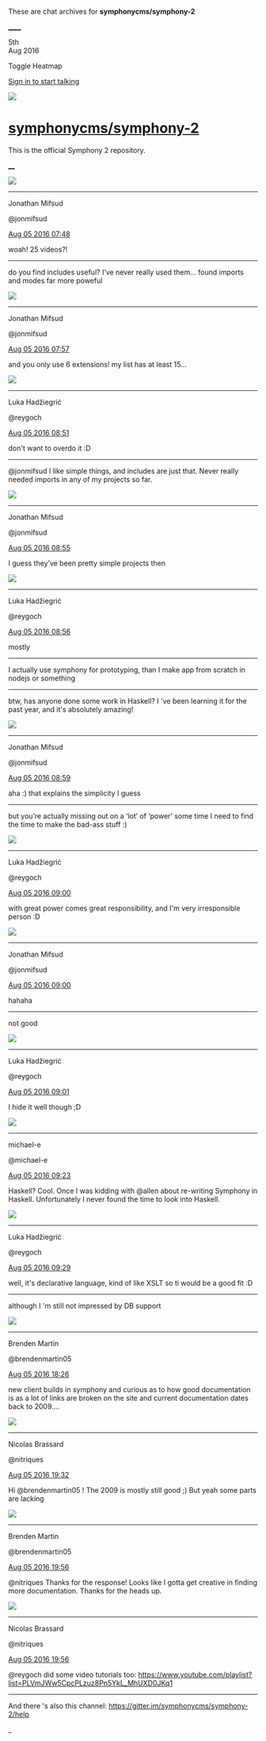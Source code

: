 These are chat archives for **symphonycms/symphony-2**

[__](/symphonycms/symphony-2/archives/2016/08/06)[__](/symphonycms/symphony-2/archives/2016/08/04)

5th  
Aug 2016

Toggle Heatmap

[Sign in to start talking](/login?action=login&button=archive-login)

![](https://avatars-02.gitter.im/group/iv/3/57542c45c43b8c601977197e?s=48)

#  [symphonycms/symphony-2](/symphonycms/symphony-2)

This is the official Symphony 2 repository.

[ __](/orgs/symphonycms/rooms "More symphonycms rooms")

![](https://avatars1.githubusercontent.com/u/859775?v=3&s=30)

____

Jonathan Mifsud

@jonmifsud

[Aug 05 2016
07:48](https://gitter.im/symphonycms/symphony-2?at=57a444d3e2ff9ec76e588534)

woah! 25 videos?!

____

do you find includes useful? I’ve never really used them… found imports and
modes far more poweful

![](https://avatars1.githubusercontent.com/u/859775?v=3&s=30)

____

Jonathan Mifsud

@jonmifsud

[Aug 05 2016
07:57](https://gitter.im/symphonycms/symphony-2?at=57a446fd0bd017c16e3dd62b)

and you only use 6 extensions! my list has at least 15…

![](https://avatars2.githubusercontent.com/u/8524934?v=3&s=30)

____

Luka Hadžiegrić

@reygoch

[Aug 05 2016
08:51](https://gitter.im/symphonycms/symphony-2?at=57a4537b0bd017c16e3df24f)

don't want to overdo it :D

____

@jonmifsud I like simple things, and includes are just that. Never really
needed imports in any of my projects so far.

![](https://avatars1.githubusercontent.com/u/859775?v=3&s=30)

____

Jonathan Mifsud

@jonmifsud

[Aug 05 2016
08:55](https://gitter.im/symphonycms/symphony-2?at=57a4549d1c2bf6621bbe2777)

I guess they’ve been pretty simple projects then

![](https://avatars2.githubusercontent.com/u/8524934?v=3&s=30)

____

Luka Hadžiegrić

@reygoch

[Aug 05 2016
08:56](https://gitter.im/symphonycms/symphony-2?at=57a454a89e85d3e82688f356)

mostly

____

I actually use symphony for prototyping, than I make app from scratch in
nodejs or something

____

btw, has anyone done some work in Haskell? I 've been learning it for the past
year, and it's absolutely amazing!

![](https://avatars1.githubusercontent.com/u/859775?v=3&s=30)

____

Jonathan Mifsud

@jonmifsud

[Aug 05 2016
08:59](https://gitter.im/symphonycms/symphony-2?at=57a4556b47659bfb1090aeeb)

aha :) that explains the simplicity I guess

____

but you’re actually missing out on a ‘lot’ of ‘power’ some time I need to find
the time to make the bad-ass stuff :)

![](https://avatars2.githubusercontent.com/u/8524934?v=3&s=30)

____

Luka Hadžiegrić

@reygoch

[Aug 05 2016
09:00](https://gitter.im/symphonycms/symphony-2?at=57a455b3e2ff9ec76e58ab1f)

with great power comes great responsibility, and I'm very irresponsible person
:D

![](https://avatars1.githubusercontent.com/u/859775?v=3&s=30)

____

Jonathan Mifsud

@jonmifsud

[Aug 05 2016
09:00](https://gitter.im/symphonycms/symphony-2?at=57a455b90bd017c16e3df75b)

hahaha

____

not good

![](https://avatars2.githubusercontent.com/u/8524934?v=3&s=30)

____

Luka Hadžiegrić

@reygoch

[Aug 05 2016
09:01](https://gitter.im/symphonycms/symphony-2?at=57a455ce9e85d3e82688f663)

I hide it well though ;D

![](https://avatars2.githubusercontent.com/u/40072?v=3&s=30)

____

michael-e

@michael-e

[Aug 05 2016
09:23](https://gitter.im/symphonycms/symphony-2?at=57a45b0347659bfb1090bd4f)

Haskell? Cool. Once I was kidding with @allen about re-writing Symphony in
Haskell. Unfortunately I never found the time to look into Haskell.

![](https://avatars2.githubusercontent.com/u/8524934?v=3&s=30)

____

Luka Hadžiegrić

@reygoch

[Aug 05 2016
09:29](https://gitter.im/symphonycms/symphony-2?at=57a45c910bd017c16e3e0838)

well, it's declarative language, kind of like XSLT so ti would be a good fit
:D

____

although I 'm still not impressed by DB support

![](https://avatars0.githubusercontent.com/u/6162857?v=3&s=30)

____

Brenden Martin

@brendenmartin05

[Aug 05 2016
18:26](https://gitter.im/symphonycms/symphony-2?at=57a4da6a48422f8b49723c5b)

new client builds in symphony and curious as to how good documentation is as a
lot of links are broken on the site and current documentation dates back to
2009....

![](https://avatars1.githubusercontent.com/u/771169?v=3&s=30)

____

Nicolas Brassard

@nitriques

[Aug 05 2016
19:32](https://gitter.im/symphonycms/symphony-2?at=57a4e9df857442dc0f56ab9e)

Hi @brendenmartin05 ! The 2009 is mostly still good ;) But yeah some parts are
lacking

![](https://avatars0.githubusercontent.com/u/6162857?v=3&s=30)

____

Brenden Martin

@brendenmartin05

[Aug 05 2016
19:56](https://gitter.im/symphonycms/symphony-2?at=57a4ef6d6bf4dff61d36d9c2)

@nitriques Thanks for the response! Looks like I gotta get creative in finding
more documentation. Thanks for the heads up.

![](https://avatars1.githubusercontent.com/u/771169?v=3&s=30)

____

Nicolas Brassard

@nitriques

[Aug 05 2016
19:56](https://gitter.im/symphonycms/symphony-2?at=57a4ef88857442dc0f56b980)

@reygoch did some video tutorials too:
<https://www.youtube.com/playlist?list=PLVmJWw5CpcPLzuz8Pn5YkL_MhUXD0JKq1>

____

And there 's also this channel:
<https://gitter.im/symphonycms/symphony-2/help>

_

